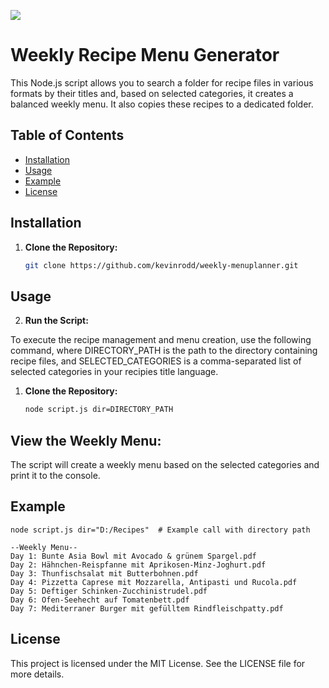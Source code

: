 ![](https://kevinrodd.github.io/image-holder/banner.png)

# Weekly Recipe Menu Generator

This Node.js script allows you to search a folder for recipe files in various formats by their titles and, based on selected categories, it creates a balanced weekly menu. It also copies these recipes to a dedicated folder.

## Table of Contents

- [Installation](#installation)
- [Usage](#usage)
- [Example](#example)
- [License](#license)

## Installation

1. **Clone the Repository:**

   ```bash
   git clone https://github.com/kevinrodd/weekly-menuplanner.git

## Usage
2. **Run the Script:**

To execute the recipe management and menu creation, use the following command, where DIRECTORY_PATH is the path to the directory containing recipe files, and SELECTED_CATEGORIES is a comma-separated list of selected categories in your recipies title language.

1. **Clone the Repository:**

   ```bash
   node script.js dir=DIRECTORY_PATH

## View the Weekly Menu:

The script will create a weekly menu based on the selected categories and print it to the console.

## Example
    node script.js dir="D:/Recipes"  # Example call with directory path

    --Weekly Menu--
    Day 1: Bunte Asia Bowl mit Avocado & grünem Spargel.pdf
    Day 2: Hähnchen-Reispfanne mit Aprikosen-Minz-Joghurt.pdf
    Day 3: Thunfischsalat mit Butterbohnen.pdf
    Day 4: Pizzetta Caprese mit Mozzarella, Antipasti und Rucola.pdf
    Day 5: Deftiger Schinken-Zucchinistrudel.pdf
    Day 6: Ofen-Seehecht auf Tomatenbett.pdf
    Day 7: Mediterraner Burger mit gefülltem Rindfleischpatty.pdf


## License
This project is licensed under the MIT License. See the LICENSE file for more details.
